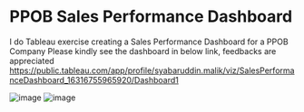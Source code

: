# PPOB Sales Performance Dashboard
I do Tableau exercise creating a Sales Performance Dashboard for a PPOB Company
Please kindly see the dashboard in below link, feedbacks are appreciated
https://public.tableau.com/app/profile/syabaruddin.malik/viz/SalesPerformanceDashboard_16316755965920/Dashboard1

![image](https://user-images.githubusercontent.com/78594353/133364994-c620c1ea-99d2-4ad0-9354-4bac8767edf8.png)
![image](https://user-images.githubusercontent.com/78594353/133365047-64fd1e81-3f6d-4047-b6f3-a72b46204b95.png)

